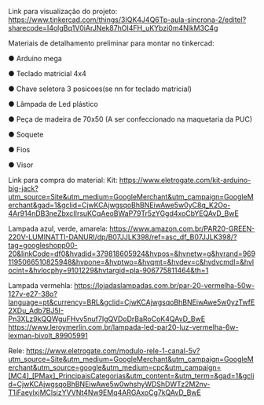 Link para visualização do projeto:
https://www.tinkercad.com/things/3IQK4J4Q6Tp-aula-sincrona-2/editel?sharecode=I4olgBq1V0iArJNek87hOI4FH_uKYbzi0m4NlkM3C4g


Materiais de detalhamento preliminar para montar no tinkercad:

● Arduino mega 

● Teclado matricial 4x4 

● Chave seletora 3 posicoes(se nn for teclado matricial)

● Lâmpada de Led plástico

● Peça de madeira de 70x50 (A ser confeccionado na maquetaria da PUC)

● Soquete

● Fios

● Visor

Link para compra do material: 
Kit: https://www.eletrogate.com/kit-arduino-big-jack?utm_source=Site&utm_medium=GoogleMerchant&utm_campaign=GoogleMerchant&gad=1&gclid=CjwKCAjwgsqoBhBNEiwAwe5w0yC8q_K2Oo-4Ar914nDB3neZbxcIIrsuKCqAeoBWaP79Tr5zYGgd4xoCbYEQAvD_BwE

Lampada azul, verde, amarela: https://www.amazon.com.br/PAR20-GREEN-220V-LUMINATTI-DANURI/dp/B07JJLK398/ref=asc_df_B07JJLK398/?tag=googleshopp00-20&linkCode=df0&hvadid=379818605924&hvpos=&hvnetw=g&hvrand=9691195066510825948&hvpone=&hvptwo=&hvqmt=&hvdev=c&hvdvcmdl=&hvlocint=&hvlocphy=9101229&hvtargid=pla-906775811464&th=1

Lampada vermehla: [https://lojadaslampadas.com.br/par-20-vermelha-50w-127v-e27-38o?language=pt&currency=BRL&gclid=CjwKCAjwgsqoBhBNEiwAwe5w0yzTwfE2XDu_Adb7BJ5I-Pn3XLz9kQQWguFHvv5nuf7IgQVDoDrBaRoCoK4QAvD_BwE
](https://www.leroymerlin.com.br/lampada-led-par20-luz-vermelha-6w-lexman-bivolt_89905991)https://www.leroymerlin.com.br/lampada-led-par20-luz-vermelha-6w-lexman-bivolt_89905991

Rele: https://www.eletrogate.com/modulo-rele-1-canal-5v?utm_source=Site&utm_medium=GoogleMerchant&utm_campaign=GoogleMerchant&utm_source=google&utm_medium=cpc&utm_campaign=[MC4]_[PMax]_PrincipaisCategorias&utm_content=&utm_term=&gad=1&gclid=CjwKCAjwgsqoBhBNEiwAwe5w0whshyWDShDWTz2M2nv-T1iFaeylxjMClsizYVVNt4Nw9EMq4ARGAxoCg7kQAvD_BwE




